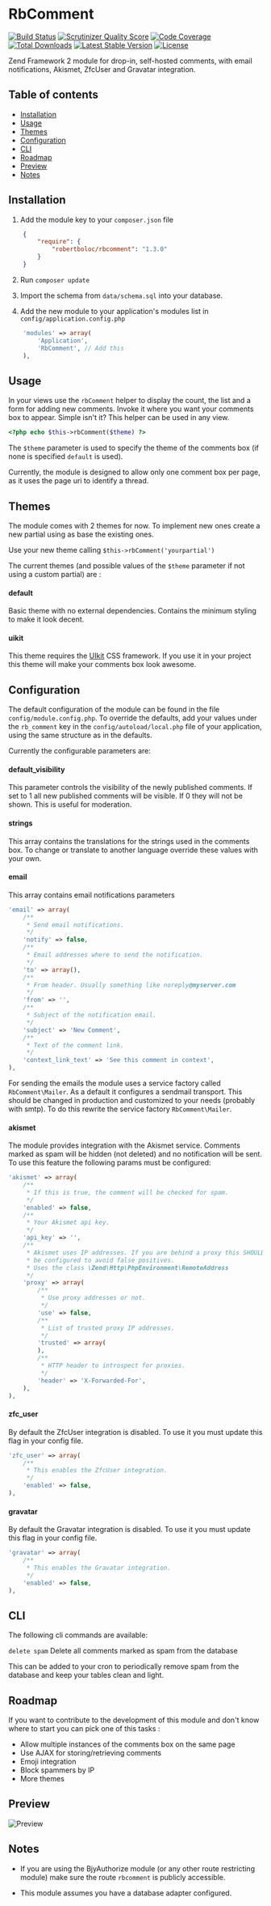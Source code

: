 # RbComment
[![Build Status](https://travis-ci.org/robertboloc/RbComment.png?branch=master)](https://travis-ci.org/robertboloc/RbComment)
[![Scrutinizer Quality Score](https://scrutinizer-ci.com/g/robertboloc/RbComment/badges/quality-score.png?s=2a9282e48eacd63e6cb9366ae5491f9409fcdaec)](https://scrutinizer-ci.com/g/robertboloc/RbComment/)
[![Code Coverage](https://scrutinizer-ci.com/g/robertboloc/RbComment/badges/coverage.png?s=7d6925b4d8cb2add259cbba7e05838323bcece3c)](https://scrutinizer-ci.com/g/robertboloc/RbComment/)
[![Total Downloads](https://poser.pugx.org/robertboloc/rbcomment/downloads.png)](https://packagist.org/packages/robertboloc/rbcomment)
[![Latest Stable Version](https://poser.pugx.org/robertboloc/rbcomment/v/stable.png)](https://packagist.org/packages/robertboloc/rbcomment)
[![License](https://poser.pugx.org/robertboloc/rbcomment/license.png)](https://packagist.org/packages/robertboloc/rbcomment)

Zend Framework 2 module for drop-in, self-hosted comments, with
email notifications, Akismet, ZfcUser and Gravatar integration.

## Table of contents
- [Installation](#installation)
- [Usage](#usage)
- [Themes](#themes)
- [Configuration](#configuration)
- [CLI](#cli)
- [Roadmap](#roadmap)
- [Preview](#preview)
- [Notes](#notes)

## Installation

1. Add the module key to your `composer.json` file
```json
    {
        "require": {
            "robertboloc/rbcomment": "1.3.0"
        }
    }
```

2. Run `composer update`

3. Import the schema from `data/schema.sql` into your database.

4. Add the new module to your application's modules list in `config/application.config.php`
```php
    'modules' => array(
        'Application',
        'RbComment', // Add this
    ),
```

## Usage

In your views use the `rbComment` helper to display the count, the list and a form for adding new comments. Invoke it
where you want your comments box to appear. Simple isn't it? This helper can be used in any view.

```php
<?php echo $this->rbComment($theme) ?>
```
The `$theme` parameter is used to specify the theme of the comments box (if none is specified `default` is used).

Currently, the module is designed to allow only one comment box per page, as it uses
the page uri to identify a thread.


## Themes

The module comes with 2 themes for now. To implement new ones create a new partial using
as base the existing ones.

Use your new theme calling `$this->rbComment('yourpartial')`

The current themes (and possible values of the `$theme` parameter if not using a custom partial) are :

#### default
Basic theme with no external dependencies. Contains the minimum styling to make it look decent.

#### uikit
This theme requires the [UIkit](http://www.getuikit.com/) CSS framework. If you use it in your project this theme
will make your comments box look awesome.


## Configuration

The default configuration of the module can be found in the file `config/module.config.php`.
To override the defaults, add your values under the `rb_comment` key in the `config/autoload/local.php` file
of your application, using the same structure as in the defaults.

Currently the configurable parameters are:

#### default_visibility
This parameter controls the visibility of the newly published comments. If set to 1 all new published comments will be
visible. If 0 they will not be shown. This is useful for moderation.

#### strings
This array contains the translations for the strings used in the comments box. To change or translate to another language
override these values with your own.

#### email
This array contains email notifications parameters
```php
'email' => array(
    /**
     * Send email notifications.
     */
    'notify' => false,
    /**
     * Email addresses where to send the notification.
     */
    'to' => array(),
    /**
     * From header. Usually something like noreply@myserver.com
     */
    'from' => '',
    /**
     * Subject of the notification email.
     */
    'subject' => 'New Comment',
    /**
     * Text of the comment link.
     */
    'context_link_text' => 'See this comment in context',
),
```
For sending the emails the module uses a service factory called `RbComment\Mailer`.
As a default it configures a sendmail transport. This should be changed in
production and customized to your needs (probably with smtp).
To do this rewrite the service factory `RbComment\Mailer`.

#### akismet

The module provides integration with the Akismet service. Comments marked as
spam will be hidden (not deleted) and no notification will be sent. To use this
feature  the following params must be configured:

```php
'akismet' => array(
    /**
     * If this is true, the comment will be checked for spam.
     */
    'enabled' => false,
    /**
     * Your Akismet api key.
     */
    'api_key' => '',
    /**
     * Akismet uses IP addresses. If you are behind a proxy this SHOULD
     * be configured to avoid false positives.
     * Uses the class \Zend\Http\PhpEnvironment\RemoteAddress
     */
    'proxy' => array(
        /**
         * Use proxy addresses or not.
         */
        'use' => false,
        /**
         * List of trusted proxy IP addresses.
         */
        'trusted' => array(
        ),
        /**
         * HTTP header to introspect for proxies.
         */
        'header' => 'X-Forwarded-For',
    ),
),
```
#### zfc_user

By default the ZfcUser integration is disabled. To use it you must update this flag in your config file.

```php
'zfc_user' => array(
    /**
     * This enables the ZfcUser integration.
     */
    'enabled' => false,
),
```

#### gravatar

By default the Gravatar integration is disabled. To use it you must update this flag in your config file.

```php
'gravatar' => array(
    /**
     * This enables the Gravatar integration.
     */
    'enabled' => false,
),
```

## CLI

The following cli commands are available:

`delete spam` Delete all comments marked as spam from the database

This can be added to your cron to periodically remove spam from the database and keep your tables clean and light.

## Roadmap

If you want to contribute to the development of this module and don't know where to start you can
pick one of this tasks :

* Allow multiple instances of the comments box on the same page
* Use AJAX for storing/retrieving comments
* Emoji integration
* Block spammers by IP
* More themes

## Preview

![Preview](demo/preview.png)

## Notes

* If you are using the BjyAuthorize module (or any other route restricting module)
make sure the route `rbcomment` is publicly accessible.

* This module assumes you have a database adapter configured.